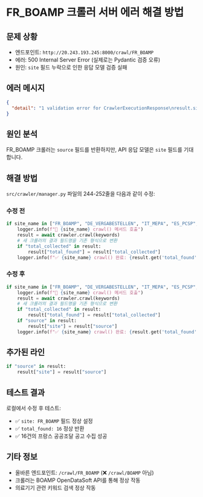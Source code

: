 # FR_BOAMP 크롤러 서버 에러 해결 방법

## 문제 상황
- 엔드포인트: `http://20.243.193.245:8000/crawl/FR_BOAMP`
- 에러: 500 Internal Server Error (실제로는 Pydantic 검증 오류)
- 원인: `site` 필드 누락으로 인한 응답 모델 검증 실패

## 에러 메시지
```json
{
  "detail": "1 validation error for CrawlerExecutionResponse\nresult.site\n  Field required [type=missing, input_value={'success': True, 'total_...2232', 'total_found': 0}, input_type=dict]\n    For further information visit https://errors.pydantic.dev/2.11/v/missing"
}
```

## 원인 분석
FR_BOAMP 크롤러는 `source` 필드를 반환하지만, API 응답 모델은 `site` 필드를 기대합니다.

## 해결 방법
`src/crawler/manager.py` 파일의 244-252줄을 다음과 같이 수정:

### 수정 전
```python
if site_name in ["FR_BOAMP", "DE_VERGABESTELLEN", "IT_MEPA", "ES_PCSP", "NL_TENDERNED"]:
    logger.info(f"📡 {site_name} crawl() 메서드 호출")
    result = await crawler.crawl(keywords)
    # 새 크롤러의 결과 필드명을 기존 형식으로 변환
    if "total_collected" in result:
        result["total_found"] = result["total_collected"]
    logger.info(f"✅ {site_name} crawl() 완료: {result.get('total_found', 0)}건")
```

### 수정 후
```python
if site_name in ["FR_BOAMP", "DE_VERGABESTELLEN", "IT_MEPA", "ES_PCSP", "NL_TENDERNED"]:
    logger.info(f"📡 {site_name} crawl() 메서드 호출")
    result = await crawler.crawl(keywords)
    # 새 크롤러의 결과 필드명을 기존 형식으로 변환
    if "total_collected" in result:
        result["total_found"] = result["total_collected"]
    if "source" in result:
        result["site"] = result["source"]
    logger.info(f"✅ {site_name} crawl() 완료: {result.get('total_found', 0)}건")
```

## 추가된 라인
```python
if "source" in result:
    result["site"] = result["source"]
```

## 테스트 결과
로컬에서 수정 후 테스트:
- ✅ `site: FR_BOAMP` 필드 정상 설정
- ✅ `total_found: 16` 정상 반환
- ✅ 16건의 프랑스 공공조달 공고 수집 성공

## 기타 정보
- 올바른 엔드포인트: `/crawl/FR_BOAMP` (❌ `/crawl/BOAMP` 아님)
- 크롤러는 BOAMP OpenDataSoft API를 통해 정상 작동
- 의료기기 관련 키워드 검색 정상 작동
